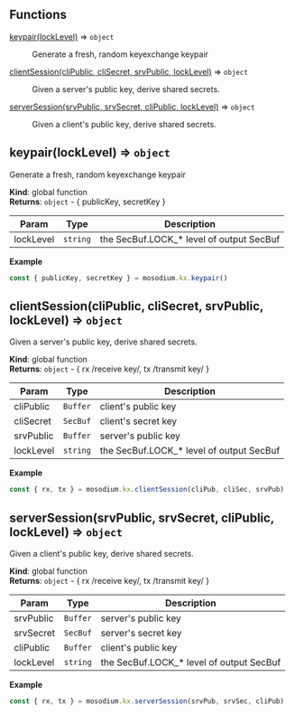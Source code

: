 ## Functions

<dl>
<dt><a href="#keypair">keypair(lockLevel)</a> ⇒ <code>object</code></dt>
<dd><p>Generate a fresh, random keyexchange keypair</p>
</dd>
<dt><a href="#clientSession">clientSession(cliPublic, cliSecret, srvPublic, lockLevel)</a> ⇒ <code>object</code></dt>
<dd><p>Given a server&#39;s public key, derive shared secrets.</p>
</dd>
<dt><a href="#serverSession">serverSession(srvPublic, srvSecret, cliPublic, lockLevel)</a> ⇒ <code>object</code></dt>
<dd><p>Given a client&#39;s public key, derive shared secrets.</p>
</dd>
</dl>

<a name="keypair"></a>

## keypair(lockLevel) ⇒ <code>object</code>
Generate a fresh, random keyexchange keypair

**Kind**: global function  
**Returns**: <code>object</code> - { publicKey, secretKey }  

| Param | Type | Description |
| --- | --- | --- |
| lockLevel | <code>string</code> | the SecBuf.LOCK_* level of output SecBuf |

**Example**  
```js
const { publicKey, secretKey } = mosodium.kx.keypair()
```
<a name="clientSession"></a>

## clientSession(cliPublic, cliSecret, srvPublic, lockLevel) ⇒ <code>object</code>
Given a server's public key, derive shared secrets.

**Kind**: global function  
**Returns**: <code>object</code> - { rx /receive key/, tx /transmit key/ }  

| Param | Type | Description |
| --- | --- | --- |
| cliPublic | <code>Buffer</code> | client's public key |
| cliSecret | <code>SecBuf</code> | client's secret key |
| srvPublic | <code>Buffer</code> | server's public key |
| lockLevel | <code>string</code> | the SecBuf.LOCK_* level of output SecBuf |

**Example**  
```js
const { rx, tx } = mosodium.kx.clientSession(cliPub, cliSec, srvPub)
```
<a name="serverSession"></a>

## serverSession(srvPublic, srvSecret, cliPublic, lockLevel) ⇒ <code>object</code>
Given a client's public key, derive shared secrets.

**Kind**: global function  
**Returns**: <code>object</code> - { rx /receive key/, tx /transmit key/ }  

| Param | Type | Description |
| --- | --- | --- |
| srvPublic | <code>Buffer</code> | server's public key |
| srvSecret | <code>SecBuf</code> | server's secret key |
| cliPublic | <code>Buffer</code> | client's public key |
| lockLevel | <code>string</code> | the SecBuf.LOCK_* level of output SecBuf |

**Example**  
```js
const { rx, tx } = mosodium.kx.serverSession(srvPub, srvSec, cliPub)
```
